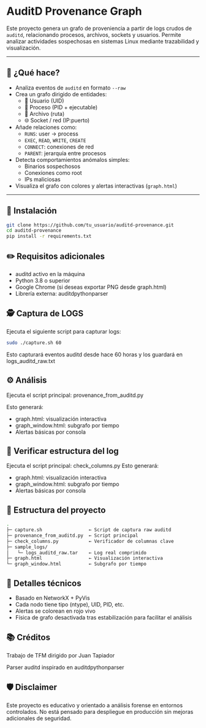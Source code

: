 # AuditD Provenance Graph

Este proyecto genera un grafo de proveniencia a partir de logs crudos de `auditd`, relacionando procesos, archivos, sockets y usuarios. Permite analizar actividades sospechosas en sistemas Linux mediante trazabilidad y visualización.

---

## 🧠 ¿Qué hace?

- Analiza eventos de `auditd` en formato `--raw`
- Crea un grafo dirigido de entidades:
  - 🧍 Usuario (UID)
  - 🧠 Proceso (PID + ejecutable)
  - 📄 Archivo (ruta)
  - 🌐 Socket / red (IP:puerto)
- Añade relaciones como:
  - `RUNS`: user → process
  - `EXEC`, `READ`, `WRITE`, `CREATE`
  - `CONNECT`: conexiones de red
  - `PARENT`: jerarquía entre procesos
- Detecta comportamientos anómalos simples:
  - Binarios sospechosos
  - Conexiones como root
  - IPs maliciosas
- Visualiza el grafo con colores y alertas interactivas (`graph.html`)

---

## 🚀 Instalación

```bash
git clone https://github.com/tu_usuario/auditd-provenance.git
cd auditd-provenance
pip install -r requirements.txt
```

## ✏️ Requisitos adicionales

- auditd activo en la máquina
- Python 3.8 o superior
- Google Chrome (si deseas exportar PNG desde graph.html)
- Librería externa: auditdpythonparser

## 🕵️ Captura de LOGS

Ejecuta el siguiente script para capturar logs:

```bash
sudo ./capture.sh 60
```
Esto capturará eventos auditd desde hace 60 horas y los guardará en logs_auditd_raw.txt

## ⚙️ Análisis

Ejecuta el script principal: provenance_from_auditd.py

Esto generará:
- graph.html: visualización interactiva
- graph_window.html: subgrafo por tiempo
- Alertas básicas por consola

## 🔎 Verificar estructura del log

Ejecuta el script principal: check_columns.py 
Esto generará:
- graph.html: visualización interactiva
- graph_window.html: subgrafo por tiempo
- Alertas básicas por consola

## 📁 Estructura del proyecto
```bash
.
├─ capture.sh                 ← Script de captura raw auditd
├─ provenance_from_auditd.py  ← Script principal
├─ check_columns.py           ← Verificador de columnas clave
├─ sample_logs/
│   └─ logs_auditd_raw.tar    ← Log real comprimido
├─ graph.html                 ← Visualización interactiva
└─ graph_window.html          ← Subgrafo por tiempo
```
## 📌 Detalles técnicos

- Basado en NetworkX + PyVis
- Cada nodo tiene tipo (ntype), UID, PID, etc.
- Alertas se colorean en rojo vivo
- Física de grafo desactivada tras estabilización para facilitar el análisis

##  📚 Créditos
Trabajo de TFM dirigido por Juan Tapiador

Parser auditd inspirado en auditdpythonparser

## 🛡️ Disclaimer
Este proyecto es educativo y orientado a análisis forense en entornos controlados. No está pensado para despliegue en producción sin mejoras adicionales de seguridad.
